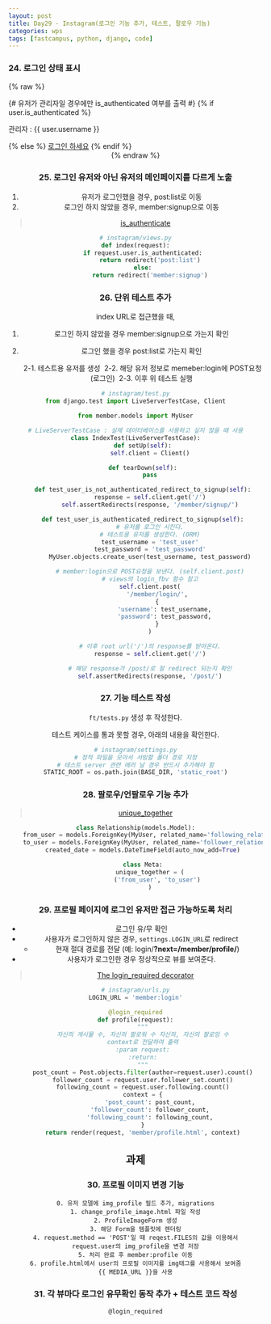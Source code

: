 ```yaml
---
layout: post
title: Day29 - Instagram(로그인 기능 추가, 테스트, 팔로우 기능)
categories: wps
tags: [fastcampus, python, django, code]
---
```


### 24. 로그인 상태 표시

{% raw %}
<div id=wrap>
	{# 유저가 관리자일 경우에만 is_authenticated 여부를 출력 #}
	{% if user.is_authenticated %}
		<p>관리자 : {{ user.username }}</p>
	{% else %}
		<a href="{% url 'member:login' %}">로그인 하세요</a>
	{% endif %}
<header class="main-header">
<nav class="header-nav">
<span class="nav-group nav-left">
	<a href="{% url 'index' %}" class="logo sprite-logo"></a>
</span>
{% endraw %}



### 25. 로그인 유저와 아닌 유저의 메인페이지를 다르게 노출

1. 유저가 로그인했을 경우, post:list로 이동
2. 로그인 하지 않았을 경우, member:signup으로 이동

> [is_authenticate](
https://docs.djangoproject.com/en/1.10/topics/auth/default/#limiting-access-to-logged-in-users)

```python
# instagram/views.py
def index(request):
    if request.user.is_authenticated:
        return redirect('post:list')
    else:
        return redirect('member:signup')
```



### 26. 단위 테스트 추가

index URL로 접근했을 때,

1.    로그인 하지 않았을 경우 member:signup으로 가는지 확인

2.    로그인 했을 경우 post:list로 가는지 확인

      ​     2-1. 테스트용 유저를 생성
      ​     2-2. 해당 유저 정보로 memeber:login에 POST요청 (로그인)
      ​     2-3. 이후 위 테스트 실행

```python
# instagram/test.py
from django.test import LiveServerTestCase, Client

from member.models import MyUser

# LiveServerTestCase : 실제 데이터베이스를 사용하고 싶지 않을 때 사용
class IndexTest(LiveServerTestCase):
    def setUp(self):
        self.client = Client()

    def tearDown(self):
        pass

    def test_user_is_not_authenticated_redirect_to_signup(self):
        response = self.client.get('/')
        self.assertRedirects(response, '/member/signup/')

    def test_user_is_authenticated_redirect_to_signup(self):
        # 유저를 로그인 시킨다.
        # 테스트용 유저를 생성한다. (ORM)
        test_username = 'test_user'
        test_password = 'test_password'
        MyUser.objects.create_user(test_username, test_password)

        # member:login으로 POST요청을 보낸다. (self.client.post)
        # views의 login_fbv 함수 참고
        self.client.post(
            '/member/login/',
            {
                'username': test_username,
                'password': test_password,
            }
        )

        # 이후 root url('/')의 response를 받아온다.
        response = self.client.get('/')

        # 해당 response가 /post/로 잘 redirect 되는지 확인
        self.assertRedirects(response, '/post/')
```



### 27. 기능 테스트 작성

`ft/tests.py` 생성 후 작성한다.

테스트 케이스를 통과 못할 경우, 아래의 내용을 확인한다.

```python
# instagram/settings.py
# 정적 파일을 모아서 서빙할 폴더 경로 지정
# 테스트 server 관련 에러 날 경우 반드시 추가해야 함
STATIC_ROOT = os.path.join(BASE_DIR, 'static_root')
```



### 28. 팔로우/언팔로우 기능 추가

> [unique_together](https://docs.djangoproject.com/en/1.10/ref/models/options/#unique-together)

```python
class Relationship(models.Model):
    from_user = models.ForeignKey(MyUser, related_name='following_relations')
    to_user = models.ForeignKey(MyUser, related_name='follower_relations')
    created_date = models.DateTimeField(auto_now_add=True)

    class Meta:
        unique_together = (
            ('from_user', 'to_user')
        )
```



### 29. 프로필 페이지에 로그인 유저만 접근 가능하도록 처리

- 로그인 유/무 확인
- 사용자가 로그인하지 않은 경우, `settings.LOGIN_URL`로 redirect
  - 현재 절대 경로를 전달 (예: login/**?next=/member/profile/**)
- 사용자가 로그인한 경우 정상적으로 뷰를 보여준다.

> [The login_required decorator](https://docs.djangoproject.com/en/1.10/topics/auth/default/#the-login-required-decorator)

```python
# instagram/urls.py
LOGIN_URL = 'member:login'
```

```python
@login_required
def profile(request):
    """
    자신의 게시물 수, 자신의 팔로워 수 자신의, 자신의 팔로잉 수
    context로 전달하여 출력
    :param request:
    :return:
    """
    post_count = Post.objects.filter(author=request.user).count()
    follower_count = request.user.follower_set.count()
    following_count = request.user.following.count()
    context = {
        'post_count': post_count,
        'follower_count': follower_count,
        'following_count': following_count,
    }
    return render(request, 'member/profile.html', context)
```





## 과제

### 30. 프로필 이미지 변경 기능

```
0. 유저 모델에 img_profile 필드 추가, migrations
1. change_profile_image.html 파일 작성
2. ProfileImageForm 생성
3. 해당 Form을 템플릿에 렌더링
4. request.method == 'POST'일 때 reqest.FILES의 값을 이용해서
request.user의 img_profile을 변경 저장
5. 처리 완료 후 member:profile 이동
6. profile.html에서 user의 프로필 이미지를 img태그를 사용해서 보여줌
{{ MEDIA_URL }}을 사용
```



### 31. 각 뷰마다 로그인 유무확인 동작 추가 + 테스트 코드 작성
```
@login_required
```
